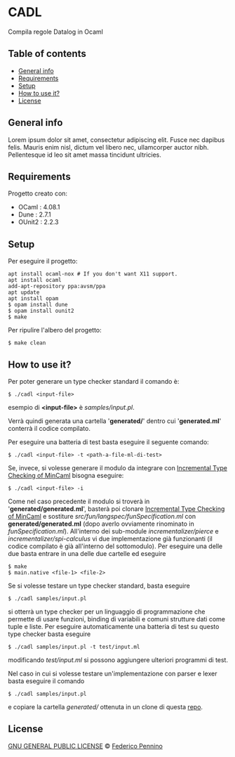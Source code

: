 # CADL
Compila regole Datalog in Ocaml

## Table of contents
* [General info](#general-info)
* [Requirements](#requirements)
* [Setup](#setup)
* [How to use it?](#how-to-use)
* [License](#license)

## General info
Lorem ipsum dolor sit amet, consectetur adipiscing elit. Fusce nec dapibus felis. Mauris enim nisl, dictum vel libero nec, ullamcorper auctor nibh. Pellentesque id leo sit amet massa tincidunt ultricies.
	
## Requirements
Progetto creato con:
* OCaml : 4.08.1
* Dune : 2.7.1
* OUnit2 : 2.2.3
	
## Setup
Per eseguire il progetto:

```
apt install ocaml-nox # If you don't want X11 support.
apt install ocaml
add-apt-repository ppa:avsm/ppa
apt update
apt install opam
$ opam install dune
$ opam install ounit2
$ make
```

Per ripulire l'albero del progetto:

```
$ make clean
```

## How to use it?

Per poter generare un type checker standard il comando è:

```
$ ./cadl <input-file>
```

esempio di **\<input-file\>** è _samples/input.pl_.

Verrà quindi generata una cartella '__generated/__' dentro cui '__generated.ml__' conterrà il codice compilato.

Per eseguire una batteria di test basta eseguire il seguente comando:

```
$ ./cadl <input-file> -t <path-a-file-ml-di-test>
```

Se, invece, si volesse generare il modulo da integrare con [Incremental Type Checking of MinCaml](https://github.com/mcaos/incremental-mincaml) bisogna eseguire:

```
$ ./cadl <input-file> -i
```

Come nel caso precedente il modulo si troverà in '__generated/generated.ml__', basterà poi clonare [Incremental Type Checking of MinCaml](https://github.com/mcaos/incremental-mincaml) e sostiture _src/fun/langspec/funSpecification.ml_ con __generated/generated.ml__ (dopo averlo ovviamente rinominato in _funSpecification.ml_). All'interno dei sub-module _incrementalizer/pierce_ e _incrementalizer/spi-calculus_ vi due implementazione già funzionanti (il codice compilato è già all'interno del sottomodulo). Per eseguire una delle due basta entrare in una delle due cartelle ed eseguire 
```
$ make
$ main.native <file-1> <file-2>
```

Se si volesse testare un type checker standard, basta eseguire 

```
$ ./cadl samples/input.pl
```

si otterrà un type checker per un linguaggio di programmazione che permette di usare funzioni, binding di variabili e comuni strutture dati come tuple e liste. Per eseguire automaticamente una batteria di test su questo type checker basta eseguire 
```
$ ./cadl samples/input.pl -t test/input.ml
```
modificando _test/input.ml_ si possono aggiungere ulteriori programmi di test.

Nel caso in cui si volesse testare un'implementazione con parser e lexer basta eseguire il comando 

```
$ ./cadl samples/input.pl
```

e copiare la cartella _generated/_ ottenuta in un clone di questa [repo](https://github.com/freek9807/CADL/tree/standard-pierce).
## License

[GNU GENERAL PUBLIC LICENSE](https://github.com/freek9807/TSP-DP-PARALLEL/blob/master/LICENSE) © [Federico Pennino](mailto:federico@freek.io?subject=[GitHub]%20TSP%20CPP)
